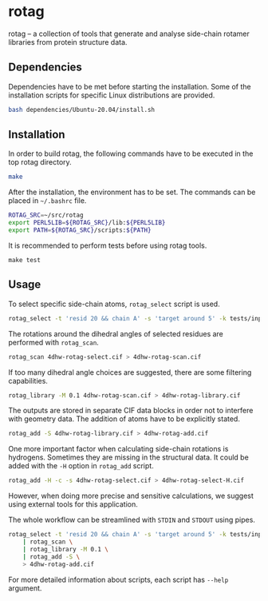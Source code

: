 # rotag

rotag &ndash; a collection of tools that generate and analyse side-chain rotamer
libraries from protein structure data.

## Dependencies

Dependencies have to be met before starting the installation. Some of the
installation scripts for specific Linux distributions are provided.

```bash
bash dependencies/Ubuntu-20.04/install.sh
```

## Installation
In order to build rotag, the following commands have to be executed in the
top rotag directory.

```bash
make
```

After the installation, the environment has to be set. The commands can be placed
in `~/.bashrc` file.

```bash
ROTAG_SRC=~/src/rotag
export PERL5LIB=${ROTAG_SRC}/lib:${PERL5LIB}
export PATH=${ROTAG_SRC}/scripts:${PATH}
```

It is recommended to perform tests before using rotag tools.

```
make test
```

## Usage

To select specific side-chain atoms, ```rotag_select``` script is used.

```bash
rotag_select -t 'resid 20 && chain A' -s 'target around 5' -k tests/inputs/4dhw.cif > 4dhw-rotag-select.cif
```

The rotations around the dihedral angles of selected residues are performed with ```rotag_scan```.

```bash
rotag_scan 4dhw-rotag-select.cif > 4dhw-rotag-scan.cif
```

If too many dihedral angle choices are suggested, there are some filtering capabilities.

```bash
rotag_library -M 0.1 4dhw-rotag-scan.cif > 4dhw-rotag-library.cif
```

The outputs are stored in separate CIF data blocks in order not to interfere with geometry data. The addition of atoms have to be explicitly stated.

```bash
rotag_add -S 4dhw-rotag-library.cif > 4dhw-rotag-add.cif
```

One more important factor when calculating side-chain rotations is hydrogens. Sometimes they are missing in the structural data. It could be added with the ```-H``` option in ```rotag_add``` script.

```bash
rotag_add -H -c -s 4dhw-rotag-select.cif > 4dhw-rotag-select-H.cif
```

However, when doing more precise and sensitive calculations, we suggest using external tools for this application.

The whole workflow can be streamlined with ```STDIN``` and ```STDOUT``` using pipes.

```bash
rotag_select -t 'resid 20 && chain A' -s 'target around 5' -k tests/inputs/4dhw.cif \
    | rotag_scan \
    | rotag_library -M 0.1 \
    | rotag_add -S \
    > 4dhw-rotag-add.cif
```

For more detailed information about scripts, each script has ```--help``` argument.
